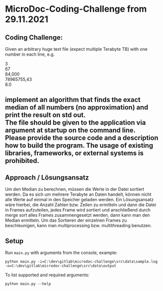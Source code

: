 # MicroDoc-Coding-Challenge from 29.11.2021

Coding Challenge:  
---------------------------------------------------------------------------------------------------------------------------------------------------------------------------------------------------------------------------------  
Given an arbitrary huge text file (expect multiple Terabyte TB) with one number in each line, e.g.  

3  
67  
84,000  
78965755,43  
8.0  

implement an algorithm that finds the exact median of all numbers (no approximation) and print the result on std out.  
The file should be given to the application via argument at startup on the command line.  
Please provide the source code and a description how to build the program. The usage of existing libraries, frameworks, or external systems is prohibited.  
---------------------------------------------------------------------------------------------------------------------------------------------------------------------------------------------------------------------------------  

## Approach / Lösungsansatz

Um den Median zu berechnen, müssen die Werte in der Datei sortiert werden.
Da es sich um mehrere Terabyte an Daten handelt, können nicht alle Werte auf einmal in den Speicher geladen werden.
Ein Lösungsansatz wäre hierbei, die Anzahl Zahlen bzw. Zeilen zu ermitteln und 
dann die Datei in Frames aufzuteilen, jedes Frame wird sortiert und anschließend 
durch merge sort alles Frames zusammengesetzt werden, 
dann kann man den Median ermitteln.
Um das Sortieren der einzelnen Frames zu beschleunigen, 
kann man multiprocessing bzw. multithreading benutzen.

## Setup

Run `main.py` with arguments from the console, example:

```shell
python main.py -i=C:\dev\gitlab\microdoc-challenge\src\data\sample.log -o=C:\dev\gitlab\microdoc-challenge\src\data\output
```

To list supported and required arguments:
```shell
python main.py --help
```